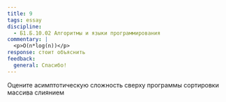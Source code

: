 ```yaml
---
title: 9
tags: essay
discipline:
  - Б1.Б.10.02 Алгоритмы и языки программирования
commentary: |
  <p>O(n*log(n))</p>
response: стоит объяснить
feedback:
  general: Cпасибо!
---
```


Оцените асимптотическую сложность сверху программы сортировки массива слиянием